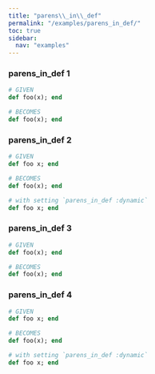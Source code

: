 ```yaml
---
title: "parens\\_in\\_def"
permalink: "/examples/parens_in_def/"
toc: true
sidebar:
  nav: "examples"
---
```


### parens\_in\_def 1
```ruby
# GIVEN
def foo(x); end
```
```ruby
# BECOMES
def foo(x); end
```
### parens\_in\_def 2
```ruby
# GIVEN
def foo x; end
```
```ruby
# BECOMES
def foo(x); end
```
```ruby
# with setting `parens_in_def :dynamic`
def foo x; end
```
### parens\_in\_def 3
```ruby
# GIVEN
def foo(x); end
```
```ruby
# BECOMES
def foo(x); end
```
### parens\_in\_def 4
```ruby
# GIVEN
def foo x; end
```
```ruby
# BECOMES
def foo(x); end
```
```ruby
# with setting `parens_in_def :dynamic`
def foo x; end
```
